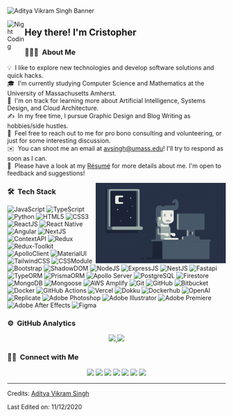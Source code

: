 ![Aditya Vikram Singh Banner](https://pbs.twimg.com/profile_banners/1174564255993147393/1692633609/1500x500)

<img alt="Night Coding" src="./assets/Hand%20Wave.gif" width='40' align="left"/><h2>Hey there! I'm Cristopher</h2>

<!-- ## 👋 &nbsp;Hey there! I'm Aditya -->

### 👨🏻‍💻 &nbsp;About Me

💡 &nbsp;I like to explore new technologies and develop software solutions and quick hacks.\
🎓 &nbsp;I'm currently studying Computer Science and Mathematics at the University of Massachusetts Amherst.\
🌱 &nbsp;I'm on track for learning more about Artificial Intelligence, Systems Design, and Cloud Architecture.\
✍️ &nbsp;In my free time, I pursue Graphic Design and Blog Writing as hobbies/side hustles.\
💬 &nbsp;Feel free to reach out to me for pro bono consulting and volunteering, or just for some interesting discussion.\
✉️ &nbsp;You can shoot me an email at avsingh@umass.edu! I'll try to respond as soon as I can.\
📄 &nbsp;Please have a look at my [Résumé](https://www.adityavsingh.com/resume.html) for more details about me. I'm open to feedback and suggestions!

<img alt="Night Coding" src="https://raw.githubusercontent.com/AVS1508/AVS1508/master/assets/Night-Coding.gif" align="right"/>

### 🛠 &nbsp;Tech Stack

![JavaScript](https://img.shields.io/badge/JavaScript-yellow)
![TypeScript](https://img.shields.io/badge/TypeScript-blue)
![Python](https://img.shields.io/badge/Python-green)
![HTML5](https://img.shields.io/badge/HTML5-orange)
![CSS3](https://img.shields.io/badge/CSS3-blue)
![ReactJS](https://img.shields.io/badge/ReactJS-blue)
![React Native](https://img.shields.io/badge/React%20Native-green)
![Angular](https://img.shields.io/badge/Angular-red)
![NextJS](https://img.shields.io/badge/NextJS-black)
![ContextAPI](https://img.shields.io/badge/ContextAPI-purple)
![Redux](https://img.shields.io/badge/Redux-green)
![Redux-Toolkit](https://img.shields.io/badge/Redux%20Toolkit-blue)
![ApolloClient](https://img.shields.io/badge/ApolloClient-yellow)
![MaterialUI](https://img.shields.io/badge/MaterialUI-green)
![TailwindCSS](https://img.shields.io/badge/TailwindCSS-blue)
![CSSModule](https://img.shields.io/badge/CSSModule-purple)
![Bootstrap](https://img.shields.io/badge/Bootstrap-blue)
![ShadowDOM](https://img.shields.io/badge/ShadowDOM-green)
![NodeJS](https://img.shields.io/badge/NodeJS-green)
![ExpressJS](https://img.shields.io/badge/ExpressJS-blue)
![NestJS](https://img.shields.io/badge/NestJS-red)
![Fastapi](https://img.shields.io/badge/Fastapi-green)
![TypeORM](https://img.shields.io/badge/TypeORM-orange)
![PrismaORM](https://img.shields.io/badge/PrismaORM-blue)
![Apollo Server](https://img.shields.io/badge/Apollo%20Server-purple)
![PostgreSQL](https://img.shields.io/badge/PostgreSQL-blue)
![Firestore](https://img.shields.io/badge/Firestore-green)
![MongoDB](https://img.shields.io/badge/MongoDB-yellow)
![Mongoose](https://img.shields.io/badge/Mongoose-orange)
![AWS Amplify](https://img.shields.io/badge/AWS%20Amplify-blue)
![Git](https://img.shields.io/badge/Git-green)
![GitHub](https://img.shields.io/badge/GitHub-blue)
![Bitbucket](https://img.shields.io/badge/Bitbucket-green)
![Docker](https://img.shields.io/badge/Docker-blue)
![GitHub Actions](https://img.shields.io/badge/GitHub%20Actions-green)
![Vercel](https://img.shields.io/badge/Vercel-blue)
![Dokku](https://img.shields.io/badge/Dokku-purple)
![Dockerhub](https://img.shields.io/badge/Dockerhub-yellow)
![OpenAI](https://img.shields.io/badge/OpenAI-green)
![Replicate](https://img.shields.io/badge/Replicate-orange)
![Adobe Photoshop](https://img.shields.io/badge/Adobe%20Photoshop-blue)
![Adobe Illustrator](https://img.shields.io/badge/Adobe%20Illustrator-green)
![Adobe Premiere](https://img.shields.io/badge/Adobe%20Premiere-purple)
![Adobe After Effects](https://img.shields.io/badge/Adobe%20After%20Effects-orange)
![Figma](https://img.shields.io/badge/Figma-blue)

### ⚙️ &nbsp;GitHub Analytics

<p align="center">
<a href="https://github.com/AVS1508">
  <img height="180em" src="https://github-readme-stats-eight-theta.vercel.app/api?username=AVS1508&show_icons=true&theme=algolia&include_all_commits=true&count_private=true"/>
  <img height="180em" src="https://github-readme-stats-eight-theta.vercel.app/api/top-langs/?username=AVS1508&layout=compact&langs_count=8&theme=algolia"/>
</a>
</p>

### 🤝🏻 &nbsp;Connect with Me

<p align="center">
<a href="https://www.adityavsingh.com"><img src="https://img.shields.io/badge/-adityavsingh.com-3423A6?style=flat&logo=Google-Chrome&logoColor=white"/></a>
<a href="https://linkedin.com/in/AVS1508"><img src="https://img.shields.io/badge/-Aditya%20Vikram%20Singh-0077B5?style=flat&logo=Linkedin&logoColor=white"/></a>
<a href="mailto:avsingh@umass.edu"><img src="https://img.shields.io/badge/-avsingh@umass.edu-D14836?style=flat&logo=Gmail&logoColor=white"/></a>
<a href="https://instagram.com/adityavs_"><img src="https://img.shields.io/badge/-@adityavs__-E4405F?style=flat&logo=Instagram&logoColor=white"/></a>
<a href="https://facebook.com/AVS1508"><img src="https://img.shields.io/badge/-@AVS1508-1877F2?style=flat&logo=Facebook&logoColor=white"/></a>
<a href="https://www.pinterest.ca/AVS1508"><img src="https://img.shields.io/badge/-@AVS1508-BD081C?style=flat&logo=Pinterest&logoColor=white"/></a>
<a href="https://www.behance.net/AVS1508"><img src="https://img.shields.io/badge/-@AVS1508-1769FF?style=flat&logo=Behance&logoColor=white"/></a>
</p>

-----
Credits: [Aditya Vikram Singh](https://github.com/AVS1508)

Last Edited on: 11/12/2020
